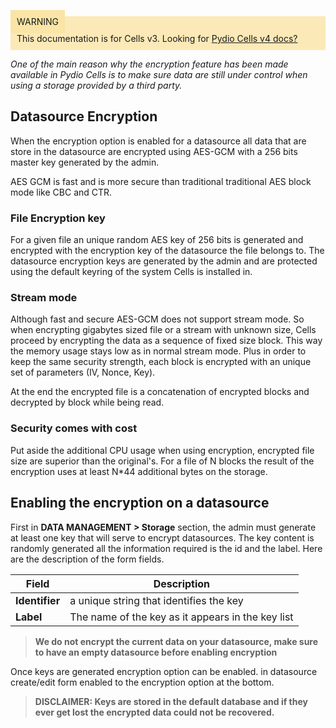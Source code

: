 
<div style="background-color: #fbe9b7;font-size: 14px;">
<span style="background-color: #fae4a6;padding: 10px;">WARNING</span>
<span style="padding: 10px;display: inline-block;">This documentation is for Cells v3. Looking for <a href="https://pydio.com/en/docs/cells/v4/quick-start">Pydio Cells v4 docs?</a></span>
</div>

_One of the main reason why the encryption feature has been made available in Pydio Cells is to make sure data are still under control when using a storage provided by a third party._

## Datasource Encryption

When the encryption option is enabled for a datasource all data that are store in the datasource are encrypted using AES-GCM with a 256 bits master key generated by the admin.

AES GCM is fast and is more secure than traditional traditional AES block mode like CBC and CTR.

### File Encryption key

For a given file an unique random AES key of 256 bits is generated and encrypted with the encryption key of the datasource the file belongs to. The datasource encryption keys are generated by the admin and are protected using the default keyring of the system Cells is installed in.

### Stream mode

Although fast and secure AES-GCM does not support stream mode. So when encrypting gigabytes sized file or a stream with unknown size, Cells proceed by encrypting the data as a sequence of fixed size block. This way the memory usage stays low as in normal stream mode. Plus in order to keep the same security strength, each block is encrypted with an unique set of parameters (IV, Nonce, Key).

At the end the encrypted file is a concatenation of encrypted blocks and decrypted by block while being read.

### Security comes with cost

Put aside the additional CPU usage when using encryption, encrypted file size are superior than the original's. For a file of N blocks the result of the encryption uses at least N*44 additional bytes on the storage.

## Enabling the encryption on a datasource

First in **DATA MANAGEMENT > Storage** section, the admin must generate at least one key that will serve to encrypt datasources. The key content is randomly generated all the information required is the id and the label. Here are the description of the form fields.

| Field          | Description                                       |
| -------------- | ------------------------------------------------- |
| **Identifier** | a unique string that identifies the key           |
| **Label**      | The name of the key as it appears in the key list |

> **We do not encrypt the current data on your datasource, make sure to have an empty datasource before enabling encryption**

Once keys are generated encryption option can be enabled. in datasource create/edit form enabled to the encryption option at the bottom.

> **DISCLAIMER: Keys are stored in the default database and if they ever get lost the encrypted data could not be recovered.**